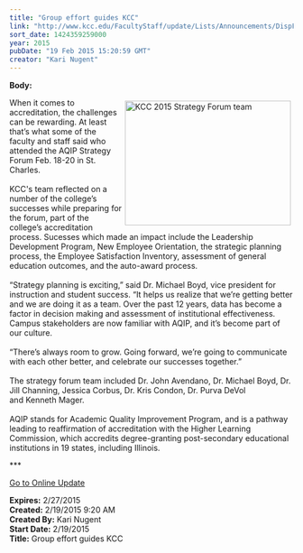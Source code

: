 ```yaml
---
title: "Group effort guides KCC"
link: "http://www.kcc.edu/FacultyStaff/update/Lists/Announcements/DispForm.aspx?ID=1830"
sort_date: 1424359259000
year: 2015
pubDate: "19 Feb 2015 15:20:59 GMT"
creator: "Kari Nugent"
---
```


<div><b>Body:</b> <div class="ExternalClass0884A6279A8B449FB8A68D33A9314B40"><p>​<img width="358" height="268" alt="KCC 2015 Strategy Forum team" src="/FacultyStaff/update/PublishingImages/2015%20Strategy%20Forum.jpg" style="height:221px;vertical-align:auto;float:right;margin:5px;width:294px" />When it comes to accreditation, the challenges can be rewarding. At least that’s what some of the faculty and staff said who attended the AQIP Strategy Forum Feb. 18-20 in St. Charles.  <br /><br />KCC's team reflected on a number of the college’s successes while preparing for the forum, part of the college’s accreditation process. Sucesses which made an impact include the Leadership Development Program, New Employee Orientation, the strategic planning process, the Employee Satisfaction Inventory, assessment of general education outcomes, and the auto-award process. <br /><br />“Strategy planning is exciting,” said Dr. Michael Boyd, vice president for instruction and student success. “It helps us realize that we’re getting better and we are doing it as a team. Over the past 12 years, data has become a factor in decision making and assessment of institutional effectiveness. Campus stakeholders are now familiar with AQIP, and it’s become part of our culture. <br /><br />“There’s always room to grow. Going forward, we’re going to communicate with each other better, and celebrate our successes together.”<br /><br />The strategy forum team included Dr. John Avendano, Dr. Michael Boyd, Dr. Jill Channing, Jessica Corbus, Dr. Kris Condon, Dr. Purva DeVol and Kenneth Mager. <br /><br />AQIP stands for Academic Quality Improvement Program, and is a pathway leading to reaffirmation of accreditation with the Higher Learning Commission, which accredits degree-granting post-secondary educational institutions in 19 states, including Illinois.<br /></p>
<p>***</p>
<p><a href="/update">Go to Online Update</a></p></div></div>
<div><b>Expires:</b> 2/27/2015</div>
<div><b>Created:</b> 2/19/2015 9:20 AM</div>
<div><b>Created By:</b> Kari Nugent</div>
<div><b>Start Date:</b> 2/19/2015</div>
<div><b>Title:</b> Group effort guides KCC</div>
